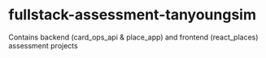 # fullstack-assessment-tanyoungsim
Contains backend (card_ops_api &amp; place_app) and frontend (react_places) assessment projects
